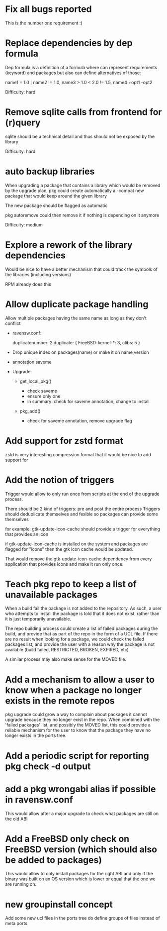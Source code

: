 # Fix all bugs reported

This is the number one requirement :)

# Replace dependencies by dep formula

Dep formula is a definition of a formula where can represent requirements
(keyword) and packages but also can define alternatives of those:

name1 = 1.0 | name2 != 1.0, name3 > 1.0 < 2.0 != 1.5, name4 +opt1 -opt2

Difficulty: hard

# Remove sqlite calls from frontend for (r)query

sqlite should be a technical detail and thus should not be exposed by the
library

Difficulty: hard

# auto backup libraries

When upgrading a package that contains a library which would be removed by the
upgrade plan, pkg could create automatically a <name-of-the-pkg>-compat new
package that would keep around the given library

The new package should be flagged as automatic

pkg autoremove could then remove it if nothing is depending on it anymore

Difficulty: medium

# Explore a rework of the library dependencies

Would be nice to have a better mechanism that could track the symbols of the
libraries (including versions)

RPM already does this

# Allow duplicate package handling

Allow multiple packages having the same name as long as they don't conflict

* ravensw.conf:

  duplicatenumber: 2
  duplicate: { FreeBSD-kernel-*: 3, clibs: 5 }

* Drop unique index on packages(name) or make it on name,version
* annotation saveme
* Upgrade:

  * get_local_pkg()

    * check saveme
    *  ensure only one
    *  in summary: check for saveme annotation, change to install

  * pkg_add()

    * check for saveme annotation, remove upgrade flag

# Add support for zstd format

zstd is very interesting compression format that it would be nice to add support for

# Add the notion of triggers

Trigger would allow to only run once from scripts at the end of the upgrade
process.

There should be 2 kind of triggers: pre and post the entire process
Triggers should deduplicate themselves and fexible so packages can provide some themselves

for example:
gtk-update-icon-cache should provide a trigger for everything that provides an icon

if gtk-update-icon-cache is installed on the system and packages are flagged for
"icons" then the gtk icon cache would be updated.

That would remove the gtk-update-icon-cache dependency from every application
that provides icons and make it run only once.

# Teach pkg repo to keep a list of unavailable packages

When a build fail the package is not added to the repository. As such, a user who attempts to install the package is told that it does not exist, rather than it is just temporarily unavailable.

The repo building process could create a list of failed packages during the build, and provide that as part of the repo in the form of a UCL file. If there are no result when looking for a package, we could check the failed packages list, and provide the user with a reason why the package is not available (build failed, RESTRICTED, BROKEN, EXPIRED, etc)

A similar process may also make sense for the MOVED file.

# Add a mechanism to allow a user to know when a package no longer exists in the remote repos

pkg upgrade could grow a way to complain about packages it cannot upgrade because they no longer exist in the repo. When combined with the 'failed packages' list, and possibly the MOVED list, this could provide a reliable mechanism for the user to know that the package they have no longer exists in the ports tree.

# Add a periodic script for reporting pkg check -d output

# add a pkg wrongabi alias if possible in ravensw.conf

This would allow after a major upgrade to check what packages are still on the old ABI

# Add a FreeBSD only check on FreeBSD version (which should also be added to packages)

This would allow to only install packages for the right ABI and only if the binary was built on an
OS version which is lower or equal that the one we are running on.

# new groupinstall concept

Add some new ucl files in the ports tree do define groups of files instead of meta ports
